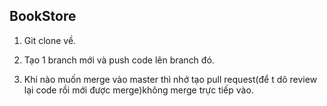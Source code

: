 ## BookStore

1. Git clone về.

2. Tạo 1 branch mới và push code lên branch đó.

3. Khi nào muốn merge vào master thì nhớ tạo pull request(để t dô review lại code rồi mới được merge)không merge trực tiếp vào.
